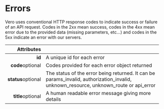 # Errors

Vero uses conventional HTTP response codes to indicate success or failure of an API request. Codes in the 2xx mean success, codes in the 4xx mean error due to the provided data (missing parameters, etc...) and codes in the 5xx indicate an error with our servers.

| Attributes |      |
| ---------: | :--- |
| **id** | A unique id for each error |
| **code**<span>optional</span> | Codes provided for each error object returned |
| **status**<span>optional</span> | The status of the error being returned. It can be params_invalid, authorization_invalid, unknown_resource, unknown_route or api_error |
| **title**<span>optional</span> | A human readable error message giving more details |